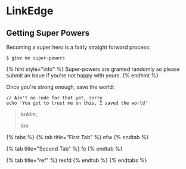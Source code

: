 # LinkEdge

## Getting Super Powers

Becoming a super hero is a fairly straight forward process:

```
$ give me super-powers
```

{% hint style="info" %}
 Super-powers are granted randomly so please submit an issue if you're not happy with yours.
{% endhint %}

Once you're strong enough, save the world:

```
// Ain't no code for that yet, sorry
echo 'You got to trust me on this, I saved the world'
```

> knklm,
>
> km

{% tabs %}
{% tab title="First Tab" %}
efw
{% endtab %}

{% tab title="Second Tab" %}
fe
{% endtab %}

{% tab title="ref" %}
resfd
{% endtab %}
{% endtabs %}



